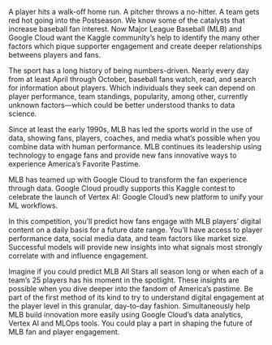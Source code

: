 A player hits a walk-off home run. A pitcher throws a no-hitter. A team gets red hot going into the Postseason. We know some of the catalysts that increase baseball fan interest. Now Major League Baseball (MLB) and Google Cloud want the Kaggle community’s help to identify the many other factors which pique supporter engagement and create deeper relationships betweens players and fans.

The sport has a long history of being numbers-driven. Nearly every day from at least April through October, baseball fans watch, read, and search for information about players. Which individuals they seek can depend on player performance, team standings, popularity, among other, currently unknown factors—which could be better understood thanks to data science.

Since at least the early 1990s, MLB has led the sports world in the use of data, showing fans, players, coaches, and media what’s possible when you combine data with human performance. MLB continues its leadership using technology to engage fans and provide new fans innovative ways to experience America’s Favorite Pastime.


MLB has teamed up with Google Cloud to transform the fan experience through data. Google Cloud proudly supports this Kaggle contest to celebrate the launch of Vertex AI: Google Cloud’s new platform to unify your ML workflows.

In this competition, you’ll predict how fans engage with MLB players’ digital content on a daily basis for a future date range. You’ll have access to player performance data, social media data, and team factors like market size. Successful models will provide new insights into what signals most strongly correlate with and influence engagement.

Imagine if you could predict MLB All Stars all season long or when each of a team’s 25 players has his moment in the spotlight. These insights are possible when you dive deeper into the fandom of America’s pastime. Be part of the first method of its kind to try to understand digital engagement at the player level in this granular, day-to-day fashion. Simultaneously help MLB build innovation more easily using Google Cloud’s data analytics, Vertex AI and MLOps tools. You could play a part in shaping the future of MLB fan and player engagement.

